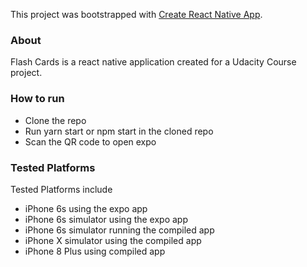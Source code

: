 This project was bootstrapped with [Create React Native App](https://github.com/react-community/create-react-native-app).

### About
Flash Cards is a react native application created for a Udacity Course project.

### How to run

* Clone the repo
* Run yarn start or npm start in the cloned repo
* Scan the QR code to open expo

### Tested Platforms

Tested Platforms include
* iPhone 6s using the expo app
* iPhone 6s simulator using the expo app
* iPhone 6s simulator running the compiled app
* iPhone X  simulator using the compiled app
* iPhone 8 Plus using compiled app

